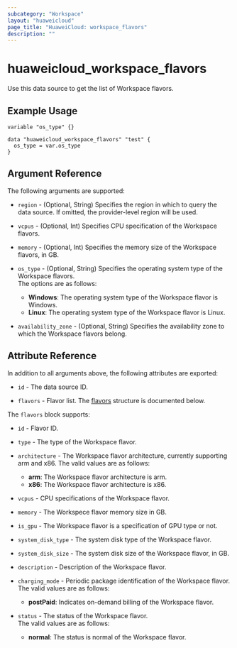 ```yaml
---
subcategory: "Workspace"
layout: "huaweicloud"
page_title: "HuaweiCloud: workspace_flavors"
description: ""
---
```


# huaweicloud_workspace_flavors

Use this data source to get the list of Workspace flavors.

## Example Usage

```hcl
variable "os_type" {}

data "huaweicloud_workspace_flavors" "test" {
  os_type = var.os_type
}
```

## Argument Reference

The following arguments are supported:

* `region` - (Optional, String) Specifies the region in which to query the data source.
  If omitted, the provider-level region will be used.

* `vcpus` - (Optional, Int) Specifies CPU specification of the Workspace flavors.

* `memory` - (Optional, Int) Specifies the memory size of the Workspace flavors, in GB.

* `os_type` - (Optional, String) Specifies the operating system type of the Workspace flavors.  
  The options are as follows:
  + **Windows**: The operating system type of the Workspace flavor is Windows.
  + **Linux**: The operating system type of the Workspace flavor is Linux.

* `availability_zone` - (Optional, String) Specifies the availability zone to which the Workspace flavors belong.

## Attribute Reference

In addition to all arguments above, the following attributes are exported:

* `id` - The data source ID.

* `flavors` - Flavor list.
  The [flavors](#workspace_flavors) structure is documented below.

<a name="workspace_flavors"></a>
The `flavors` block supports:

* `id` - Flavor ID.

* `type` - The type of the Workspace flavor.

* `architecture` - The Workspace flavor architecture, currently supporting arm and x86.
   The valid values are as follows:
  + **arm**: The Workspace flavor architecture is arm.
  + **x86**: The Workspace flavor architecture is x86.

* `vcpus` - CPU specifications of the Workspace flavor.

* `memory` - The Workspece flavor memory size in GB.

* `is_gpu` - The Workspace flavor is a specification of GPU type or not.

* `system_disk_type` - The system disk type of the Workspace flavor.

* `system_disk_size` - The system disk size of the Workspace flavor, in GB.

* `description` - Description of the Workspace flavor.

* `charging_mode` - Periodic package identification of the Workspace flavor.
  The valid values are as follows:
  + **postPaid**: Indicates on-demand billing of the Workspace flavor.

* `status` - The status of the Workspace flavor.  
  The valid values are as follows:
  + **normal**: The status is normal of the Workspace flavor.
